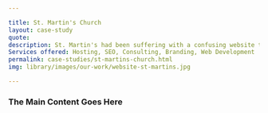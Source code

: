 ```yaml
---

title: St. Martin's Church
layout: case-study
quote: 
description: St. Martin's had been suffering with a confusing website that failed to capture the essence of the parish and the events that were often taking place. We met with the pastor and put together a site that was easy to navigate and featured professional photos from around the church campus.
Services offered: Hosting, SEO, Consulting, Branding, Web Development
permalink: case-studies/st-martins-church.html
img: library/images/our-work/website-st-martins.jpg

---
```


### The Main Content Goes Here